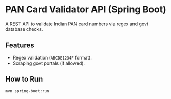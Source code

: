 # PAN Card Validator API (Spring Boot)  
A REST API to validate Indian PAN card numbers via regex and govt database checks.  

## Features  
- Regex validation (`ABCDE1234F` format).  
- Scraping govt portals (if allowed).  

## How to Run  
```bash
mvn spring-boot:run
